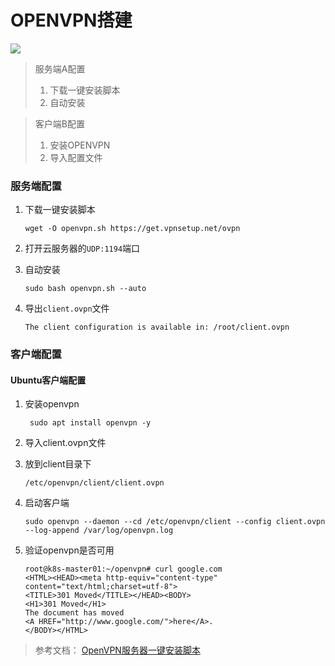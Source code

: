 # OPENVPN搭建

![](https://telegraph-image-67p.pages.dev/file/dbb3811c0cbdf112682ee.png)

> 服务端A配置
>
> 1. 下载一键安装脚本
> 2. 自动安装

> 客户端B配置
>
> 1. 安装OPENVPN
> 2. 导入配置文件

### 服务端配置

1. 下载一键安装脚本

   ```shell
   wget -O openvpn.sh https://get.vpnsetup.net/ovpn
   ```

2. 打开云服务器的`UDP:1194`端口

3. 自动安装

   ```shell
   sudo bash openvpn.sh --auto
   ```

4. 导出`client.ovpn`文件

   ```shell
   The client configuration is available in: /root/client.ovpn
   ```

### 客户端配置

#### Ubuntu客户端配置

1. 安装openvpn

   ```shell
    sudo apt install openvpn -y
   ```

2. 导入client.ovpn文件

3. 放到client目录下

   ```shell
   /etc/openvpn/client/client.ovpn
   ```


4. 启动客户端

   ```shell
   sudo openvpn --daemon --cd /etc/openvpn/client --config client.ovpn --log-append /var/log/openvpn.log
   ```

5. 验证openvpn是否可用

   ```shell
   root@k8s-master01:~/openvpn# curl google.com
   <HTML><HEAD><meta http-equiv="content-type" content="text/html;charset=utf-8">
   <TITLE>301 Moved</TITLE></HEAD><BODY>
   <H1>301 Moved</H1>
   The document has moved
   <A HREF="http://www.google.com/">here</A>.
   </BODY></HTML>
   ```


> 参考文档： [OpenVPN服务器一键安装脚本](https://github.com/hwdsl2/openvpn-install/blob/master/README-zh.md)